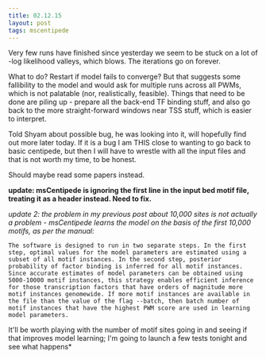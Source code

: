 ```yaml
---
title: 02.12.15
layout: post
tags: mscentipede
---
```


Very few runs have finished since yesterday we seem to be stuck on a lot of -log likelihood valleys, which blows. The iterations go on forever.

What to do? Restart if model fails to converge? But that suggests some fallibility to the model and would ask for multiple runs across all PWMs, which is not palatable (nor, realistically, feasible). Things that need to be done are piling up - prepare all the back-end TF binding stuff, and also go back to the more straight-forward windows near TSS stuff, which is easier to interpret. 
 
Told Shyam about possible bug, he was looking into it, will hopefully find out more later today. If it is a bug I am THIS close to wanting to go back to basic centipede, but then I will have to wrestle with all the input files and that is not worth my time, to be honest. 

Should maybe read some papers instead.

**update: msCentipede is ignoring the first line in the input bed motif file, treating it as a header instead. Need to fix.**

*update 2: the problem in my previous post about 10,000 sites is not actually a problem - msCentipede learns the model on the basis of the first 10,000 motifs, as per the manual:*

```
The software is designed to run in two separate steps. In the first step, optimal values for the model parameters are estimated using a subset of all motif instances. In the second step, posterior probability of factor binding is inferred for all motif instances. Since accurate estimates of model parameters can be obtained using 5000-10000 motif instances, this strategy enables efficient inference for those transcription factors that have orders of magnitude more motif instances genomewide. If more motif instances are available in the file than the value of the flag --batch, then batch number of motif instances that have the highest PWM score are used in learning model parameters.
```

It'll be worth playing with the number of motif sites going in and seeing if that improves model learning; I'm going to launch a few tests tonight and see what happens*